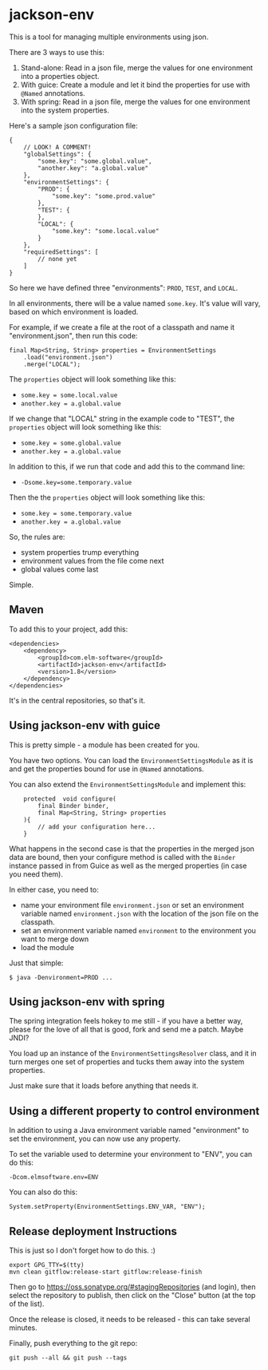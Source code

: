 jackson-env
===

This is a tool for managing multiple environments using json.

There are 3 ways to use this:

1. Stand-alone: Read in a json file, merge the values for one environment into a properties object.
2. With guice: Create a module and let it bind the properties for use with `@Named` annotations.
3. With spring: Read in a json file, merge the values for one environment into the system properties.

Here's a sample json configuration file:

	{
		// LOOK! A COMMENT!
		"globalSettings": {
			"some.key": "some.global.value",
			"another.key": "a.global.value"
		},
		"environmentSettings": {
			"PROD": {
				"some.key": "some.prod.value"
			},
			"TEST": {
			},
			"LOCAL": {
				"some.key": "some.local.value"
			}
		},
		"requiredSettings": [
			// none yet
		]
	}

So here we have defined three "environments": `PROD`, `TEST`, and `LOCAL`.

In all environments, there will be a value named `some.key`. It's value will vary, based on which environment is loaded.

For example, if we create a file at the root of a classpath and name it "environment.json", then run this code:

	final Map<String, String> properties = EnvironmentSettings
		.load("environment.json")
		.merge("LOCAL");

The `properties` object will look something like this:

- `some.key = some.local.value`
- `another.key = a.global.value`

If we change that "LOCAL" string in the example code to "TEST", the `properties` object will look something like this:

- `some.key = some.global.value`
- `another.key = a.global.value`

In addition to this, if we run that code and add this to the command line:

- `-Dsome.key=some.temporary.value`

Then the the `properties` object will look something like this:

- `some.key = some.temporary.value`
- `another.key = a.global.value`

So, the rules are:

- system properties trump everything
- environment values from the file come next
- global values come last

Simple.

Maven
---

To add this to your project, add this:

	<dependencies>
		<dependency>
			<groupId>com.elm-software</groupId>
			<artifactId>jackson-env</artifactId>
			<version>1.8</version>
		</dependency>
	</dependencies>

It's in the central repositories, so that's it.

Using jackson-env with guice
---

This is pretty simple - a module has been created for you. 

You have two options. You can load the `EnvironmentSettingsModule` as it is and get the properties bound for use in `@Named` annotations.

You can also extend the `EnvironmentSettingsModule` and implement this:

		protected  void configure(
			final Binder binder, 
			final Map<String, String> properties
		){
			// add your configuration here...
		}

What happens in the second case is that the properties in the merged json data are bound, then your configure method is called with the `Binder` instance passed in from Guice as well as the merged properties (in case you need them). 

In either case, you need to:

- name your environment file `environment.json` or set an environment variable named `environment.json` with the location of the json file on the classpath.
- set an environment variable named `environment` to the environment you want to merge down
- load the module

Just that simple:

	$ java -Denvironment=PROD ...

Using jackson-env with spring
---

The spring integration feels hokey to me still - if you have a better way, please for the love of all that is good, fork and send me a patch. Maybe JNDI?

You load up an instance of the `EnvironmentSettingsResolver` class, and it in turn merges one set of properties and tucks them away into the system properties.

Just make sure that it loads before anything that needs it.

Using a different property to control environment
---

In addition to using a Java environment variable named "environment" to set the environment, you can now use any property.

To set the variable used to determine your environment to "ENV", you can do this:

	-Dcom.elmsoftware.env=ENV

You can also do this: 

	System.setProperty(EnvironmentSettings.ENV_VAR, "ENV");

Release deployment Instructions
---

This is just so I don't forget how to do this. :)

	export GPG_TTY=$(tty)
	mvn clean gitflow:release-start gitflow:release-finish

Then go to <https://oss.sonatype.org/#stagingRepositories> (and login), then select the repository to publish, 
then click on the "Close" button (at the top of the list).

Once the release is closed, it needs to be released - this can take several minutes.

Finally, push everything to the git repo:

	git push --all && git push --tags
